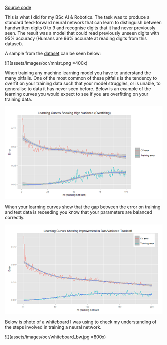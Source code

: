 [Source code](https://github.com/clomax/neuralnet-digit-reader)

This is what I did for my BSc AI & Robotics. The task was to produce a standard
feed-forward neural network that can learn to distinguish between handwritten
digits 0 to 9 and recognise digits that it had never previously seen. The
result was a model that could read previously unseen digits with 95% accuracy
(Humans are 96% accurate at reading digits from this dataset).

A sample from the [dataset](http://yann.lecun.com/exdb/mnist/) can be
seen below:

![](assets/images/ocr/mnist.png =400x)

When training any machine learning model you have to understand the many
pitfalls. One of the most common of these pitfalls is the tendency to overfit
on your training data such that your model struggles, or is unable, to
generalise to data it has never seen before. Below is an example of the
learning curves you would expect to see if you are overfitting on your training
data.

![](assets/images/ocr/1-mnist_learning_curve-hi_variance.png)

When your learning curves show that the gap between the error on training and test data is receeding you know that your parameters are balanced correctly.

![](assets/images/ocr/4-mnist_learning_curves-balance.png)

Below is photo of a whiteboard I was using to check my understanding of the
steps involved in training a neural network.

![](assets/images/ocr/whiteboard_bw.jpg =800x)



